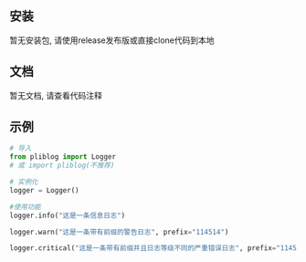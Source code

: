 ## 安装
暂无安装包, 请使用release发布版或直接clone代码到本地

## 文档
暂无文档, 请查看代码注释

## 示例
```python
# 导入
from pliblog import Logger
# 或 import pliblog(不推荐)

# 实例化
logger = Logger()

#使用功能
logger.info("这是一条信息日志")

logger.warn("这是一条带有前缀的警告日志", prefix="114514")

logger.critical("这是一条带有前缀并且日志等级不同的严重错误日志", prefix="114514", level=55)
```